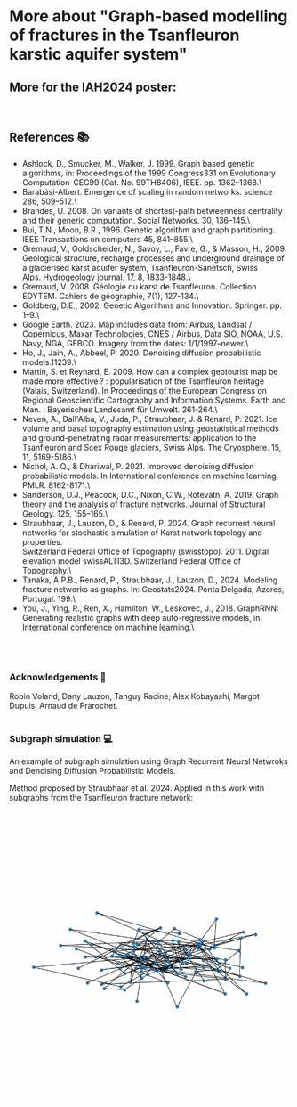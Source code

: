 <h1>More about "Graph-based modelling of fractures in the Tsanfleuron karstic aquifer system" </h1>

<h2> More for the IAH2024 poster:</h2>

<br/>

</div>

## References 📚
- Ashlock, D., Smucker, M., Walker, J. 1999. Graph based genetic algorithms, in: Proceedings of the 1999 Congress331 on Evolutionary Computation-CEC99 (Cat. No. 99TH8406), IEEE. pp. 1362–1368.\  
- Barabási-Albert. Emergence of scaling in random networks. science 286, 509–512.\
- Brandes, U. 2008. On variants of shortest-path betweenness centrality and their generic computation. Social Networks. 30, 136–145.\
- Bui, T.N., Moon, B.R., 1996. Genetic algorithm and graph partitioning. IEEE Transactions on computers 45, 841–855.\
- Gremaud, V., Goldscheider, N., Savoy, L., Favre, G., & Masson, H., 2009. Geological structure, recharge processes and underground drainage of a glacierised karst aquifer system, 	Tsanfleuron-Sanetsch, Swiss Alps. Hydrogeology journal. 17, 8, 1833-1848.\
- Gremaud, V. 2008. Géologie du karst de Tsanfleuron. Collection EDYTEM. Cahiers de géographie, 7(1), 127-134.\
- Goldberg, D.E., 2002. Genetic Algorithms and Innovation. Springer. pp. 1–9.\
- Google Earth. 2023. Map includes data from: Airbus, Landsat / Copernicus, Maxar Technologies, CNES / Airbus, Data SIO, NOAA, U.S. Navy, NGA, GEBCO. Imagery from the dates: 1/1/1997–newer.\
- Ho, J., Jain, A., Abbeel, P. 2020. Denoising diffusion probabilistic models.11239.\
- Martin, S. et Reynard, E. 2009. How can a complex geotourist map be made more effective ? : popularisation of the Tsanfleuron heritage (Valais, Switzerland). In Proceedings of the European Congress on Regional Geoscientific Cartography and Information Systems. Earth and Man. : Bayerisches Landesamt für Umwelt. 261-264.\
- Neven, A., Dall'Alba, V., Juda, P., Straubhaar, J. & Renard, P. 2021. Ice volume and basal topography estimation using geostatistical methods and ground-penetrating radar measurements: application to the Tsanfleuron and Scex Rouge glaciers, Swiss Alps. The Cryosphere. 15, 11, 5169-5186.\
- Nichol, A. Q., & Dhariwal, P. 2021. Improved denoising diffusion probabilistic models. In International conference on machine learning. PMLR. 8162-8171.\
- Sanderson, D.J., Peacock, D.C., Nixon, C.W., Rotevatn, A. 2019. Graph theory and the analysis of fracture networks. Journal of Structural Geology. 125, 155–165.\
- Straubhaar, J., Lauzon, D., & Renard, P. 2024. Graph recurrent neural networks for stochastic simulation of Karst network topology and properties.\
Switzerland Federal Office of Topography (swisstopo). 2011. Digital elevation model swissALTI3D. Switzerland Federal Office of Topography.\
- Tanaka, A.P.B., Renard, P., Straubhaar, J., Lauzon, D., 2024. Modeling fracture networks as graphs. In: Geostats2024. Ponta Delgada, Azores, Portugal. 199.\
- You, J., Ying, R., Ren, X., Hamilton, W., Leskovec, J., 2018. GraphRNN: Generating realistic graphs with deep auto-regressive models, in: International conference on machine learning.\
<br>
<br>

### Acknowledgements 🙏
Robin Voland, Dany Lauzon, Tanguy Racine, Alex Kobayashi, Margot Dupuis, Arnaud de Prarochet.
<br>
<br>

### Subgraph simulation 💻
An example of subgraph simulation using Graph Recurrent Neural Netwroks and Denoising Diffusion Probabilistic Models.

Method proposed by Straubhaar et al. 2024. Applied in this work with subgraphs from the Tsanfleuron fracture network:
<br>
<br>

<img src="./anim_2D.gif" alt="animation">
